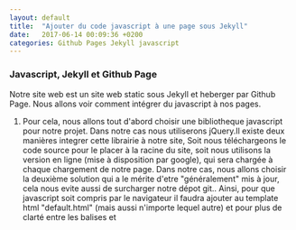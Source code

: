 ```yaml
---
layout: default
title:  "Ajouter du code javascript à une page sous Jekyll"
date:   2017-06-14 00:09:36 +0200
categories: Github Pages Jekyll javascript
---
```


<h3>Javascript, Jekyll et Github Page</h3>


Notre site web est un site web static sous Jekyll et heberger par Github Page. Nous allons voir comment intégrer du javascript à nos pages.



1) Pour cela, nous allons tout d'abord choisir une bibliotheque javascript pour notre projet. Dans notre cas nous utiliserons jQuery.Il existe deux manières integrer cette librairie à notre site, Soit nous téléchargeons le code source pour le placer à la racine du site, soit nous utilisons la version en ligne (mise à disposition par google), qui sera chargée à chaque chargement de notre page. Dans notre cas, nous allons choisir la deuxième solution qui a le mérite d'etre "généralement" mis à jour, cela nous evite aussi de surcharger notre dépot git..
Ainsi, pour que javascript soit compris par le navigateur il faudra ajouter au template html "default.html" (mais aussi n'importe lequel autre) et pour plus de clarté entre les balises <link> et <title> : 
{% highlight ruby %}
<script type="text/javascript" src="https://ajax.googleapis.com/ajax/libs/jquery/3.1.0/jquery.min.js"></script>
{% endhighlight %}

2) Ensuite nous allons créer un sous-répertoire "_scripts" dans le dossier "_includes" situé à la racine de notre site. 

{% highlight ruby %}
mkdir -p _includes/_scripts
{% endhighlight %}

3) Nous pouvons maintenant enregistrer notre script "mon_script.js" dans ce nouveau répertoire. 
Pour la démonstration, nous allons prendre un exemple de script ( provenant de <a href="https://www.w3schools.com/html/html_scripts.asp" target="_blanck" >w3schools.com</a> :


{% highlight ruby %}


<h1>Mon premier JavaScript</h1>

<button type="button"
onclick="document.getElementById('demo').innerHTML = Date()">
Cliquez pour afficher la date et l'heure.</button>

<p id="demo"></p>
{% endhighlight %}


Pour insérer un script dans un template html : 

4) Enfin, nous ajoutons l'adresse de ce script au temple html choisi pour cette page.
Dans notre cas, nous voulons que ce script s'affiche dans le footer de toutes les pages associés aux template sélectionné.
Ainsi, dans le répertoire "_layout", nous ouvrons "default.htlm" et ajoutons entre les balises <footer>...</footer> la ligne suivante :
{% highlight ruby %}
{% include _scripts/monScript.js %}
{% endhighlight %}

Jekyll utilise les templates <a href="https://shopify.github.io/liquid/" target="_blanck">Liquid</a> pour organiser les pages. Dans ce formalisme, l'appel d'un script est particulier, on ne va pas utiliser les balises <script> propre au langage html. Jekyll se chargera alors de transformer le code en html pour q'il soit compris par la navigateur.

<h3>Pour insérer un script javasript dans un post.</h3>
Les articles Jekyll utilisent le langage markdown.  écrire : 
{% highlight ruby %}
{% include _scripts/monScript.js %}
{% endhighlight %}
ce qui va nous donner : 

{% include _scripts/monScript.js %}

 